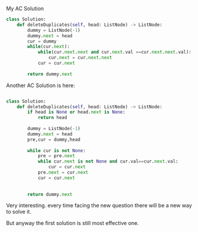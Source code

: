 
My AC Solution

```Python
class Solution:
    def deleteDuplicates(self, head: ListNode) -> ListNode:
        dummy = ListNode(-1)
        dummy.next = head
        cur = dummy
        while(cur.next):
            while(cur.next.next and cur.next.val ==cur.next.next.val):
                cur.next = cur.next.next
            cur = cur.next
        
        return dummy.next

```

Another AC Solution is here:

```Python

class Solution:
    def deleteDuplicates(self, head: ListNode) -> ListNode:
        if head is None or head.next is None:
            return head
        
        dummy = ListNode(-1)
        dummy.next = head
        pre,cur = dummy,head
        
        while cur is not None:
            pre = pre.next
            while cur.next is not None and cur.val==cur.next.val:
                cur = cur.next
            pre.next = cur.next
            cur = cur.next
      
        
        return dummy.next
```

Very interesting. every time facing the new question there will be a new way to solve it.

But anyway the first solution is still most effective one.